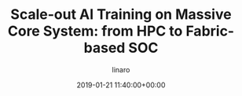 ---
author: linaro
categories:
- events
- workshop
- arm-hpc-asia-2019
comments: false
event: arm-hpc-asia-2019
date: '2019-01-21 11:40:00+00:00'
slot: 15:50	- 16:10
image:
  featured: true
  path: /assets/images/content/scale-out-ai-training-on-massive-core-system.jpg
layout: resource-post
title: 'Scale-out AI Training on Massive Core System: from HPC to Fabric-based SOC'
speakers:
- biography: '""'
  company: Quantum Cloud
  job-title: 
  name: Fu Li
youtube_video_url: https://www.youtube.com/watch?v=x56ALWd7OnE&list=PLKZSArYQptsPLGSEUycUowh9oy8WF_epV&index=15&t=0s
amazon_s3_presentation_url: https://static.linaro.org/event-resources/arm-hpc-asia-2019/slides/Scale-outAITrainingonMassiveCoreSystem_fromHPCToFabric-basedSOC5.pdf
---
